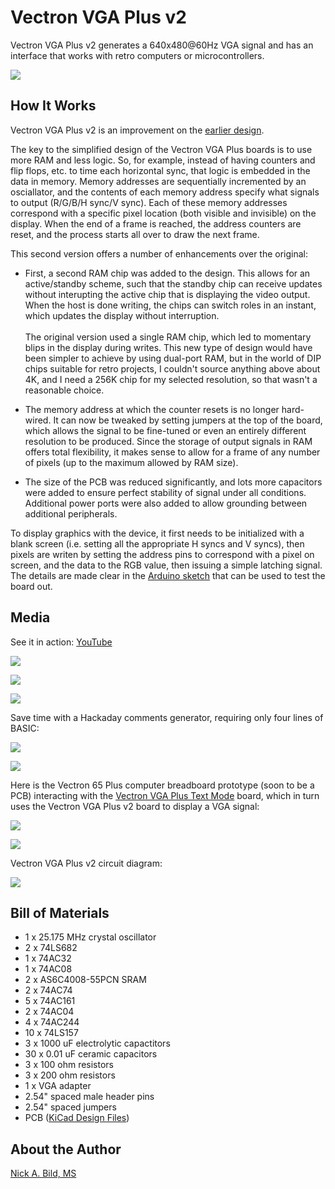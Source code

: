 # Vectron VGA Plus v2

Vectron VGA Plus v2 generates a 640x480@60Hz VGA signal and has an interface that works with retro computers or microcontrollers.

![](https://raw.githubusercontent.com/nickbild/vectron_vga_plus_v2/main/media/full_view_sm.jpg)

## How It Works

Vectron VGA Plus v2 is an improvement on the [earlier design](https://github.com/nickbild/vectron_vga_plus).

The key to the simplified design of the Vectron VGA Plus boards is to use more RAM and less logic. So, for example, instead of having counters and flip flops, etc. to time each horizontal sync, that logic is embedded in the data in memory.  Memory addresses are sequentially incremented by an osciallator, and the contents of each memory address specify what signals to output (R/G/B/H sync/V sync).  Each of these memory addresses correspond with a specific pixel location (both visible and invisible) on the display.  When the end of a frame is reached, the address counters are reset, and the process starts all over to draw the next frame.

This second version offers a number of enhancements over the original:

- First, a second RAM chip was added to the design.  This allows for an active/standby scheme, such that the standby chip can receive updates without interupting the active chip that is displaying the video output.  When the host is done writing, the chips can switch roles in an instant, which updates the display without interruption.
<br><br>The original version used a single RAM chip, which led to momentary blips in the display during writes.  This new type of design would have been simpler to achieve by using dual-port RAM, but in the world of DIP chips suitable for retro projects, I couldn't source anything above about 4K, and I need a 256K chip for my selected resolution, so that wasn't a reasonable choice.

- The memory address at which the counter resets is no longer hard-wired.  It can now be tweaked by setting jumpers at the top of the board, which allows the signal to be fine-tuned or even an entirely different resolution to be produced.  Since the storage of output signals in RAM offers total flexibility, it makes sense to allow for a frame of any number of pixels (up to the maximum allowed by RAM size).

- The size of the PCB was reduced significantly, and lots more capacitors were added to ensure perfect stability of signal under all conditions.  Additional power ports were also added to allow grounding between additional peripherals.

To display graphics with the device, it first needs to be initialized with a blank screen (i.e. setting all the appropriate H syncs and V syncs), then pixels are writen by setting the address pins to correspond with a pixel on screen, and the data to the RGB value, then issuing a simple latching signal.  The details are made clear in the [Arduino sketch](https://github.com/nickbild/vectron_vga_plus_v2/tree/main/vectron_vga_plus_v2_arduino_tester) that can be used to test the board out.

## Media

See it in action: [YouTube](https://www.youtube.com/watch?v=e3QL6s6VHpY)

![](https://raw.githubusercontent.com/nickbild/vectron_vga_plus_v2/main/media/vvga_angle_sm.jpg)

![](https://raw.githubusercontent.com/nickbild/vectron_vga_plus_v2/main/media/vvga_top_sm.jpg)

![](https://raw.githubusercontent.com/nickbild/vectron_vga_plus_v2/main/media/full_view_zoom_sm.jpg)

Save time with a Hackaday comments generator, requiring only four lines of BASIC:

![](https://raw.githubusercontent.com/nickbild/vectron_vga_plus_v2/main/media/screenshot_sm.jpg)

![](https://raw.githubusercontent.com/nickbild/vectron_vga_plus_v2/main/media/top_zoom_in_sm.jpg)

Here is the Vectron 65 Plus computer breadboard prototype (soon to be a PCB) interacting with the [Vectron VGA Plus Text Mode](https://github.com/nickbild/vectron_vga_plus_text_mode) board, which in turn uses the Vectron VGA Plus v2 board to display a VGA signal:

![](https://raw.githubusercontent.com/nickbild/vectron_vga_plus_v2/main/media/top_zoom_out_annotated_sm.jpg)

![](https://raw.githubusercontent.com/nickbild/vectron_vga_plus_v2/main/media/top_zoom_out_sm.jpg)

Vectron VGA Plus v2 circuit diagram:

![](https://raw.githubusercontent.com/nickbild/vectron_vga_plus_v2/main/media/kicad.svg)

## Bill of Materials

- 1 x 25.175 MHz crystal oscillator
- 2 x 74LS682
- 1 x 74AC32
- 1 x 74AC08
- 2 x AS6C4008-55PCN SRAM
- 2 x 74AC74
- 5 x 74AC161
- 2 x 74AC04
- 4 x 74AC244
- 10 x 74LS157
- 3 x 1000 uF electrolytic capactitors
- 30 x 0.01 uF ceramic capacitors
- 3 x 100 ohm resistors
- 3 x 200 ohm resistors
- 1 x VGA adapter
- 2.54" spaced male header pins
- 2.54" spaced jumpers
- PCB ([KiCad Design Files](https://github.com/nickbild/vectron_vga_plus_v2/tree/main/kicad))

## About the Author

[Nick A. Bild, MS](https://nickbild79.firebaseapp.com/#!/)
